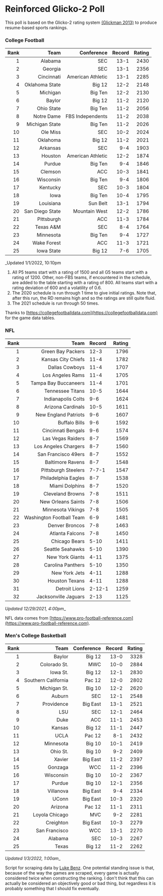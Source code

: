 # Reinforced Glicko-2 Poll

This poll is based on the Glicko-2 rating system [\(Glickman 2013\)](http://glicko.net/glicko/glicko2.pdf) to produce resume-based sports rankings.

### College Football
| Rank  | Team                 | Conference           | Record   | Rating |
| ---:  | ---:                 | ---:                 | ---:     | ---:   |
| 1     | Alabama              | SEC                  | 13-1     | 2430   |
| 2     | Georgia              | SEC                  | 13-1     | 2356   |
| 3     | Cincinnati           | American Athletic    | 13-1     | 2285   |
| 4     | Oklahoma State       | Big 12               | 12-2     | 2148   |
| 5     | Michigan             | Big Ten              | 12-2     | 2130   |
| 6     | Baylor               | Big 12               | 11-2     | 2120   |
| 7     | Ohio State           | Big Ten              | 11-2     | 2056   |
| 8     | Notre Dame           | FBS Independents     | 11-2     | 2038   |
| 9     | Michigan State       | Big Ten              | 11-2     | 2026   |
| 10    | Ole Miss             | SEC                  | 10-2     | 2024   |
| 11    | Oklahoma             | Big 12               | 11-2     | 2021   |
| 12    | Arkansas             | SEC                  | 9-4      | 1903   |
| 13    | Houston              | American Athletic    | 12-2     | 1874   |
| 14    | Purdue               | Big Ten              | 9-4      | 1846   |
| 15    | Clemson              | ACC                  | 10-3     | 1841   |
| 16    | Wisconsin            | Big Ten              | 9-4      | 1806   |
| 17    | Kentucky             | SEC                  | 10-3     | 1804   |
| 18    | Iowa                 | Big Ten              | 10-4     | 1795   |
| 19    | Louisiana            | Sun Belt             | 13-1     | 1794   |
| 20    | San Diego State      | Mountain West        | 12-2     | 1786   |
| 21    | Pittsburgh           | ACC                  | 11-3     | 1784   |
| 22    | Texas A&M            | SEC                  | 8-4      | 1764   |
| 23    | Minnesota            | Big Ten              | 9-4      | 1727   |
| 24    | Wake Forest          | ACC                  | 11-3     | 1721   |
| 25    | Iowa State           | Big 12               | 7-6      | 1705   |
_Updated 1/1/2022, 10:10pm

1. All P5 teams start with a rating of 1500 and all G5 teams start with a rating of 1200. Other, non-FBS teams, if encountered in the schedule, are added to the table starting with a rating of 800. All teams start with a rating deviation of 600 and a volatility of 0.6.
2. The 2020 schedule is run through 1 time to give initial ratings. Note that, after this run, the RD remains high and so the ratings are still quite fluid.
3. The 2021 schedule is run through 50 times.

Thanks to [https://collegefootballdata.com](https://collegefootballdata.com) for the game data tables.

### NFL
| Rank  | Team                       | Record   | Rating |
| ---:  | ---:                       | :---     | ---:   |
| 1     | Green Bay Packers          | 12-3     | 1796   |
| 2     | Kansas City Chiefs         | 11-4     | 1782   |
| 3     | Dallas Cowboys             | 11-4     | 1707   |
| 4     | Los Angeles Rams           | 11-4     | 1705   |
| 5     | Tampa Bay Buccaneers       | 11-4     | 1701   |
| 6     | Tennessee Titans           | 10-5     | 1644   |
| 7     | Indianapolis Colts         | 9-6      | 1624   |
| 8     | Arizona Cardinals          | 10-5     | 1611   |
| 9     | New England Patriots       | 9-6      | 1607   |
| 10    | Buffalo Bills              | 9-6      | 1592   |
| 11    | Cincinnati Bengals         | 9-6      | 1574   |
| 12    | Las Vegas Raiders          | 8-7      | 1569   |
| 13    | Los Angeles Chargers       | 8-7      | 1560   |
| 14    | San Francisco 49ers        | 8-7      | 1552   |
| 15    | Baltimore Ravens           | 8-7      | 1548   |
| 16    | Pittsburgh Steelers        | 7-7-1    | 1547   |
| 17    | Philadelphia Eagles        | 8-7      | 1538   |
| 18    | Miami Dolphins             | 8-7      | 1520   |
| 19    | Cleveland Browns           | 7-8      | 1511   |
| 20    | New Orleans Saints         | 7-8      | 1506   |
| 21    | Minnesota Vikings          | 7-8      | 1505   |
| 22    | Washington Football Team   | 6-9      | 1481   |
| 23    | Denver Broncos             | 7-8      | 1463   |
| 24    | Atlanta Falcons            | 7-8      | 1450   |
| 25    | Chicago Bears              | 5-10     | 1411   |
| 26    | Seattle Seahawks           | 5-10     | 1390   |
| 27    | New York Giants            | 4-11     | 1375   |
| 28    | Carolina Panthers          | 5-10     | 1350   |
| 29    | New York Jets              | 4-11     | 1288   |
| 30    | Houston Texans             | 4-11     | 1288   |
| 31    | Detroit Lions              | 2-12-1   | 1259   |
| 32    | Jacksonville Jaguars       | 2-13     | 1125   |
_Updated 12/29/2021, 4:00pm__

NFL data comes from [https://www.pro-football-reference.com](https://www.pro-football-reference.com).

### Men's College Basketball
| Rank  | Team                 | Conference | Record   | Rating |
| ---:  | ---:                 | ---:       | ---:     | ---:   |
| 1     | Baylor               | Big 12     | 13-0     | 3328   |
| 2     | Colorado St.         | MWC        | 10-0     | 2884   |
| 3     | Iowa St.             | Big 12     | 12-1     | 2830   |
| 4     | Southern California  | Pac 12     | 12-0     | 2802   |
| 5     | Michigan St.         | Big 10     | 12-2     | 2620   |
| 6     | Auburn               | SEC        | 12-1     | 2548   |
| 7     | Providence           | Big East   | 13-1     | 2521   |
| 8     | LSU                  | SEC        | 12-1     | 2464   |
| 9     | Duke                 | ACC        | 11-1     | 2453   |
| 10    | Kansas               | Big 12     | 11-1     | 2447   |
| 11    | UCLA                 | Pac 12     | 8-1      | 2432   |
| 12    | Minnesota            | Big 10     | 10-1     | 2419   |
| 13    | Ohio St.             | Big 10     | 9-2      | 2409   |
| 14    | Xavier               | Big East   | 11-2     | 2397   |
| 15    | Gonzaga              | WCC        | 11-2     | 2396   |
| 16    | Wisconsin            | Big 10     | 10-2     | 2367   |
| 17    | Purdue               | Big 10     | 12-1     | 2356   |
| 18    | Villanova            | Big East   | 9-4      | 2334   |
| 19    | UConn                | Big East   | 10-3     | 2320   |
| 20    | Arizona              | Pac 12     | 11-1     | 2311   |
| 21    | Loyola Chicago       | MVC        | 9-2      | 2281   |
| 22    | Creighton            | Big East   | 10-3     | 2279   |
| 23    | San Francisco        | WCC        | 13-1     | 2270   |
| 24    | Alabama              | SEC        | 10-3     | 2267   |
| 25    | Texas                | Big 12     | 11-2     | 2262   |
_Updated 1/3/2022, 1:00am__

Script for scraping data by [Luke Benz](https://github.com/lbenz730/NCAA_Hoops).
One potential standing issue is that, because of the way the games are scraped, every game is actually considered twice when constructing the ranking. I don't think that this can actually be considered an objectively good or bad thing, but regardless it is probably something that I should fix eventually.
